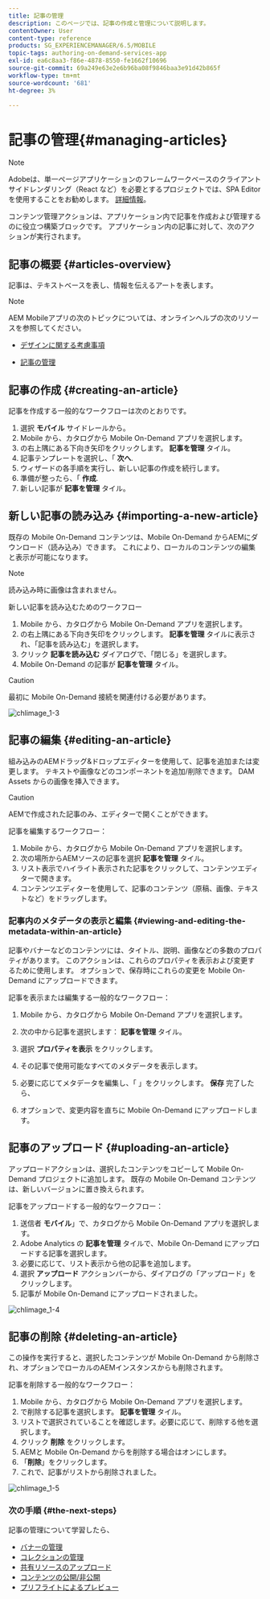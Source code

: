 ```yaml
---
title: 記事の管理
description: このページでは、記事の作成と管理について説明します。
contentOwner: User
content-type: reference
products: SG_EXPERIENCEMANAGER/6.5/MOBILE
topic-tags: authoring-on-demand-services-app
exl-id: ea6c8aa3-f86e-4878-8550-fe1662f10696
source-git-commit: 69a249e63e2e6b96ba08f9846baa3e91d42b865f
workflow-type: tm+mt
source-wordcount: '681'
ht-degree: 3%

---
```


# 記事の管理{#managing-articles}

>[!NOTE]
>
>Adobeは、単一ページアプリケーションのフレームワークベースのクライアントサイドレンダリング（React など）を必要とするプロジェクトでは、SPA Editor を使用することをお勧めします。 [詳細情報](/help/sites-developing/spa-overview.md)。

コンテンツ管理アクションは、アプリケーション内で記事を作成および管理するのに役立つ構築ブロックです。 アプリケーション内の記事に対して、次のアクションが実行されます。

## 記事の概要 {#articles-overview}

記事は、テキストベースを表し、情報を伝えるアートを表します。

>[!NOTE]
>
>AEM Mobileアプリの次のトピックについては、オンラインヘルプの次のリソースを参照してください。
>
>* [デザインに関する考慮事項](https://helpx.adobe.com/digital-publishing-solution/help/design-app.html)
>
>* [記事の管理](https://helpx.adobe.com/digital-publishing-solution/help/creating-articles.html)
>

## 記事の作成 {#creating-an-article}

記事を作成する一般的なワークフローは次のとおりです。

1. 選択 **モバイル** サイドレールから。
1. Mobile から、カタログから Mobile On-Demand アプリを選択します。
1. の右上隅にある下向き矢印をクリックします。 **記事を管理** タイル。
1. 記事テンプレートを選択し、「 **次へ**.
1. ウィザードの各手順を実行し、新しい記事の作成を続行します。
1. 準備が整ったら、「 **作成**.
1. 新しい記事が **記事を管理** タイル。

## 新しい記事の読み込み {#importing-a-new-article}

既存の Mobile On-Demand コンテンツは、Mobile On-Demand からAEMにダウンロード（読み込み）できます。 これにより、ローカルのコンテンツの編集と表示が可能になります。

>[!NOTE]
>
>読み込み時に画像は含まれません。

新しい記事を読み込むためのワークフロー

1. Mobile から、カタログから Mobile On-Demand アプリを選択します。
1. の右上隅にある下向き矢印をクリックします。 **記事を管理** タイルに表示され、「記事を読み込む」を選択します。
1. クリック **記事を読み込む** ダイアログで、「閉じる」を選択します。
1. Mobile On-Demand の記事が **記事を管理** タイル。

>[!CAUTION]
>
>最初に Mobile On-Demand 接続を関連付ける必要があります。

![chlimage_1-3](assets/chlimage_1-3.gif)

## 記事の編集 {#editing-an-article}

組み込みのAEMドラッグ&amp;ドロップエディターを使用して、記事を追加または変更します。 テキストや画像などのコンポーネントを追加/削除できます。 DAM Assets からの画像を挿入できます。

>[!CAUTION]
>
>AEMで作成された記事のみ、エディターで開くことができます。

記事を編集するワークフロー：

1. Mobile から、カタログから Mobile On-Demand アプリを選択します。
1. 次の場所からAEMソースの記事を選択 **記事を管理** タイル。
1. リスト表示でハイライト表示された記事をクリックして、コンテンツエディターで開きます。
1. コンテンツエディターを使用して、記事のコンテンツ（原稿、画像、テキストなど）をドラッグします。

### 記事内のメタデータの表示と編集 {#viewing-and-editing-the-metadata-within-an-article}

記事やバナーなどのコンテンツには、タイトル、説明、画像などの多数のプロパティがあります。 このアクションは、これらのプロパティを表示および変更するために使用します。 オプションで、保存時にこれらの変更を Mobile On-Demand にアップロードできます。

記事を表示または編集する一般的なワークフロー：

1. Mobile から、カタログから Mobile On-Demand アプリを選択します。
1. 次の中から記事を選択します： **記事を管理** タイル。

1. 選択 **プロパティを表示** をクリックします。
1. その記事で使用可能なすべてのメタデータを表示します。
1. 必要に応じてメタデータを編集し、「 」をクリックします。 **保存** 完了したら、
1. オプションで、変更内容を直ちに Mobile On-Demand にアップロードします。

## 記事のアップロード {#uploading-an-article}

アップロードアクションは、選択したコンテンツをコピーして Mobile On-Demand プロジェクトに追加します。 既存の Mobile On-Demand コンテンツは、新しいバージョンに置き換えられます。

記事をアップロードする一般的なワークフロー：

1. 送信者 **モバイル**」で、カタログから Mobile On-Demand アプリを選択します。
1. Adobe Analytics の **記事を管理** タイルで、Mobile On-Demand にアップロードする記事を選択します。
1. 必要に応じて、リスト表示から他の記事を追加します。
1. 選択 **アップロード** アクションバーから、ダイアログの「アップロード」をクリックします。
1. 記事が Mobile On-Demand にアップロードされました。

![chlimage_1-4](assets/chlimage_1-4.gif)

## 記事の削除 {#deleting-an-article}

この操作を実行すると、選択したコンテンツが Mobile On-Demand から削除され、オプションでローカルのAEMインスタンスからも削除されます。

記事を削除する一般的なワークフロー：

1. Mobile から、カタログから Mobile On-Demand アプリを選択します。
1. で削除する記事を選択します。 **記事を管理** タイル。
1. リストで選択されていることを確認します。必要に応じて、削除する他を選択します。
1. クリック **削除** をクリックします。
1. AEMと Mobile On-Demand からを削除する場合はオンにします。
1. 「**削除**」をクリックします。
1. これで、記事がリストから削除されました。

![chlimage_1-5](assets/chlimage_1-5.gif)

### 次の手順 {#the-next-steps}

記事の管理について学習したら、

* [バナーの管理](/help/mobile/mobile-on-demand-managing-banners.md)
* [コレクションの管理](/help/mobile/mobile-on-demand-managing-collections.md)
* [共有リソースのアップロード](/help/mobile/mobile-on-demand-shared-resources.md)
* [コンテンツの公開/非公開](/help/mobile/mobile-on-demand-publishing-unpublishing.md)
* [プリフライトによるプレビュー](/help/mobile/aem-mobile-manage-ondemand-services.md)
